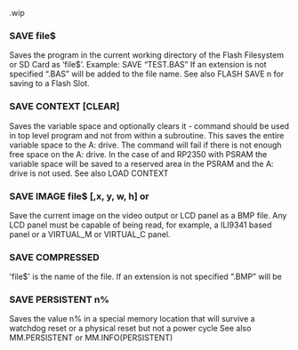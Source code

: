 .wip


### SAVE file$

Saves the program in the current working directory of the Flash Filesystem or SD Card as ‘file$’. Example: SAVE “TEST.BAS” If an extension is not specified “.BAS” will be added to the file name. See also FLASH SAVE n for saving to a Flash Slot.

### SAVE CONTEXT [CLEAR]

Saves the variable space and optionally clears it - command should be used in top level program and not from within a subroutine. This saves the entire variable space to the A: drive. The command will fail if there is not enough free space on the A: drive. In the case of and RP2350 with PSRAM the variable space will be saved to a reserved area in the PSRAM and the A: drive is not used. See also LOAD CONTEXT

### SAVE IMAGE file$ [,x, y, w, h] or

Save the current image on the video output or LCD panel as a BMP file. Any LCD panel must be capable of being read, for example, a ILI9341 based panel or a VIRTUAL_M or VIRTUAL_C panel.

### SAVE COMPRESSED

'file$' is the name of the file. If an extension is not specified “.BMP” will be

### SAVE PERSISTENT n%

Saves the value n% in a special memory location that will survive a watchdog reset or a physical reset but not a power cycle See also MM.PERSISTENT or MM.INFO(PERSISTENT)